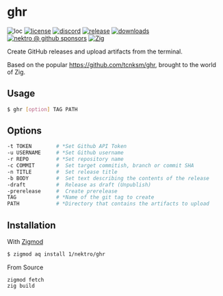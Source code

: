 # ghr

![loc](https://sloc.xyz/github/nektro/ghr)
[![license](https://img.shields.io/github/license/nektro/ghr.svg)](https://github.com/nektro/ghr/blob/master/LICENSE)
[![discord](https://img.shields.io/discord/551971034593755159.svg?logo=discord)](https://discord.gg/P6Y4zQC)
[![release](https://img.shields.io/github/v/release/nektro/ghr)](https://github.com/nektro/ghr/releases/latest)
[![downloads](https://img.shields.io/github/downloads/nektro/ghr/total.svg)](https://github.com/nektro/ghr/releases)
[![nektro @ github sponsors](https://img.shields.io/badge/sponsors-nektro-purple?logo=github)](https://github.com/sponsors/nektro)
[![Zig](https://img.shields.io/badge/Zig-0.14-f7a41d)](https://ziglang.org/)

Create GitHub releases and upload artifacts from the terminal.

Based on the popular https://github.com/tcnksm/ghr, brought to the world of Zig.

## Usage

```sh
$ ghr [option] TAG PATH
```

## Options

```sh
-t TOKEN        # *Set Github API Token
-u USERNAME     # *Set Github username
-r REPO         # *Set repository name
-c COMMIT       #  Set target commitish, branch or commit SHA
-n TITLE        #  Set release title
-b BODY         #  Set text describing the contents of the release
-draft          #  Release as draft (Unpublish)
-prerelease     #  Create prerelease
TAG             # *Name of the git tag to create
PATH            # *Directory that contains the artifacts to upload
```

## Installation

With [Zigmod](https://github.com/nektro/zigmod)

```sh
$ zigmod aq install 1/nektro/ghr
```

From Source

```
zigmod fetch
zig build
```
